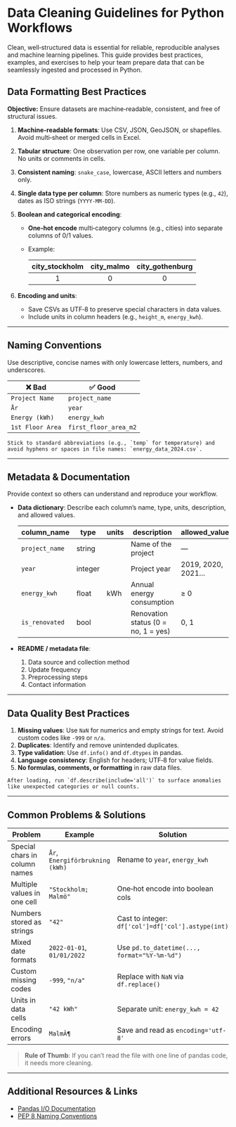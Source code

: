 # Data Cleaning Guidelines for Python Workflows

Clean, well‑structured data is essential for reliable, reproducible analyses and machine learning pipelines. This guide provides best practices, examples, and exercises to help your team prepare data that can be seamlessly ingested and processed in Python.

## Data Formatting Best Practices

**Objective:** Ensure datasets are machine‑readable, consistent, and free of structural issues.

1. **Machine‑readable formats**: Use CSV, JSON, GeoJSON, or shapefiles. Avoid multi‑sheet or merged cells in Excel.
2. **Tabular structure**: One observation per row, one variable per column. No units or comments in cells.
3. **Consistent naming**: `snake_case`, lowercase, ASCII letters and numbers only.
4. **Single data type per column**: Store numbers as numeric types (e.g., `42`), dates as ISO strings (`YYYY-MM-DD`).
5. **Boolean and categorical encoding**:
   - **One‑hot encode** multi‑category columns (e.g., cities) into separate columns of 0/1 values.
   - Example:
     
     | city_stockholm | city_malmo | city_gothenburg |
     |:--------------:|:----------:|:---------------:|
     |       1        |     0      |        0        |
     
6. **Encoding and units**:
   - Save CSVs as UTF‑8 to preserve special characters in data values.
   - Include units in column headers (e.g., `height_m`, `energy_kwh`).




---

## Naming Conventions

Use descriptive, concise names with only lowercase letters, numbers, and underscores.

| ❌ Bad               | ✅ Good                 |
|----------------------|-------------------------|
| `Project Name`       | `project_name`          |
| `År`                 | `year`                  |
| `Energy (kWh)`       | `energy_kwh`            |
| `1st Floor Area`     | `first_floor_area_m2`   |





```{tip}
Stick to standard abbreviations (e.g., `temp` for temperature) and avoid hyphens or spaces in file names: `energy_data_2024.csv`.
```

---

## Metadata & Documentation

Provide context so others can understand and reproduce your workflow.

- **Data dictionary**: Describe each column’s name, type, units, description, and allowed values.

  | column_name      | type    | units | description                      | allowed_values       |
  |------------------|---------|-------|----------------------------------|----------------------|
  | `project_name`   | string  |       | Name of the project              | —                    |
  | `year`           | integer |       | Project year                     | 2019, 2020, 2021…     |
  | `energy_kwh`     | float   | kWh   | Annual energy consumption        | ≥ 0                  |
  | `is_renovated`   | bool    |       | Renovation status (0 = no, 1 = yes) | 0, 1            |

- **README / metadata file**:
  1. Data source and collection method
  2. Update frequency
  3. Preprocessing steps
  4. Contact information




---

## Data Quality Best Practices

1. **Missing values**: Use `NaN` for numerics and empty strings for text. Avoid custom codes like `-999` or `n/a`.
2. **Duplicates**: Identify and remove unintended duplicates.
3. **Type validation**: Use `df.info()` and `df.dtypes` in pandas.
4. **Language consistency**: English for headers; UTF‑8 for value fields.
5. **No formulas, comments, or formatting** in raw data files.




```{tip}
After loading, run `df.describe(include='all')` to surface anomalies like unexpected categories or null counts.
```

---

## Common Problems & Solutions

| Problem                           | Example                       | Solution                         |
|-----------------------------------|-------------------------------|----------------------------------|
| Special chars in column names     | `År`, `Energiförbrukning (kWh)` | Rename to `year`, `energy_kwh`   |
| Multiple values in one cell       | `"Stockholm; Malmö"`         | One‑hot encode into boolean cols  |
| Numbers stored as strings         | `"42"`                       | Cast to integer: `df['col']=df['col'].astype(int)` |
| Mixed date formats                | `2022-01-01`, `01/01/2022`     | Use `pd.to_datetime(..., format="%Y-%m-%d")` |
| Custom missing codes              | `-999`, `"n/a"`             | Replace with `NaN` via `df.replace()` |
| Units in data cells               | `"42 kWh"`                   | Separate unit: `energy_kwh = 42`  |
| Encoding errors                   | `MalmÃ¶`                      | Save and read as `encoding='utf-8'` |



> **Rule of Thumb**: If you can’t read the file with one line of pandas code, it needs more cleaning.

---

## Additional Resources & Links

- [Pandas I/O Documentation](https://pandas.pydata.org/pandas-docs/stable/user_guide/io.html)
- [PEP 8 Naming Conventions](https://peps.python.org/pep-0008/#naming-conventions)

